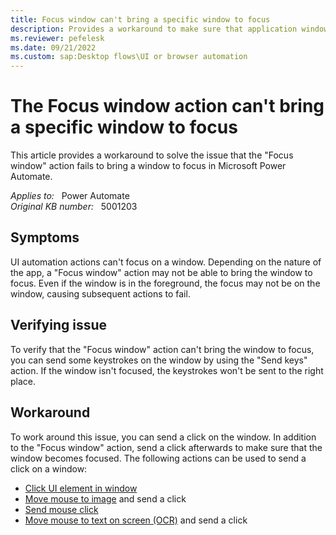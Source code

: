 ```yaml
---
title: Focus window can't bring a specific window to focus
description: Provides a workaround to make sure that application windows become focused in Power Automate.
ms.reviewer: pefelesk
ms.date: 09/21/2022
ms.custom: sap:Desktop flows\UI or browser automation
---
```

# The Focus window action can't bring a specific window to focus

This article provides a workaround to solve the issue that the "Focus window" action fails to bring a window to focus in Microsoft Power Automate.

_Applies to:_ &nbsp; Power Automate  
_Original KB number:_ &nbsp; 5001203

## Symptoms

UI automation actions can't focus on a window. Depending on the nature of the app, a "Focus window" action may not be able to bring the window to focus. Even if the window is in the foreground, the focus may not be on the window, causing subsequent actions to fail.

## Verifying issue

To verify that the "Focus window" action can't bring the window to focus, you can send some keystrokes on the window by using the "Send keys" action. If the window isn't focused, the keystrokes won't be sent to the right place.

## Workaround

To work around this issue, you can send a click on the window. In addition to the "Focus window" action, send a click afterwards to make sure that the window becomes focused. The following actions can be used to send a click on a window:

- [Click UI element in window](/power-automate/desktop-flows/actions-reference/uiautomation#click)
- [Move mouse to image](/power-automate/desktop-flows/actions-reference/mouseandkeyboard#movemousetoimagebase) and send a click
- [Send mouse click](/power-automate/desktop-flows/actions-reference/mouseandkeyboard#sendmouseclick)
- [Move mouse to text on screen (OCR)](/power-automate/desktop-flows/actions-reference/mouseandkeyboard#movemousetotextonscreenwithocraction) and send a click
